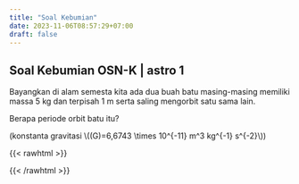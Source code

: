 ```yaml
---
title: "Soal Kebumian"
date: 2023-11-06T08:57:29+07:00
draft: false
---
```


## Soal Kebumian OSN-K | astro 1

Bayangkan di alam semesta kita ada dua buah batu masing-masing memiliki massa 5 kg dan terpisah 1 m serta saling mengorbit satu sama lain.

Berapa periode orbit batu itu?

(konstanta gravitasi \\((G)=6,6743 \times 10^{-11} m^3 kg^{-1} s^{-2}\\))












{{< rawhtml >}}

<script type="text/javascript">
    function toggleAnswer(number) {
        var x = document.getElementById("answer" + number);
        if (x.style.display === "none" || x.style.display === "") {
            x.style.display = "block";
        } else {
            x.style.display = "none";
        }
    }
</script>

{{< /rawhtml >}}
